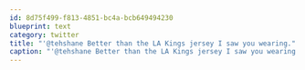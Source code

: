 ```yaml
---
id: 8d75f499-f813-4851-bc4a-bcb649494230
blueprint: text
category: twitter
title: "'@tehshane Better than the LA Kings jersey I saw you wearing."
caption: "'@tehshane Better than the LA Kings jersey I saw you wearing."
---
```

